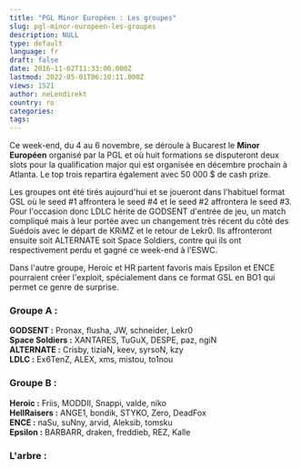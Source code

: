 ```yaml
---
title: "PGL Minor Européen : Les groupes"
slug: pgl-minor-europeen-les-groupes
description: NULL
type: default
language: fr
draft: false
date: 2016-11-02T11:33:00.000Z
lastmod: 2022-05-01T06:10:11.000Z
views: 1521
author: neLendirekt
country: ro
categories:
tags:
---
```

Ce week-end, du 4 au 6 novembre, se déroule à Bucarest le **Minor Européen** organisé par la PGL et où huit formations se disputeront deux slots pour la qualification major qui est organisée en décembre prochain à Atlanta. Le top trois repartira également avec 50 000 $ de cash prize. 

Les groupes ont été tirés aujourd'hui et se joueront dans l'habituel format GSL où le seed #1 affrontera le seed #4 et le seed #2 affrontera le seed #3\. Pour l'occasion donc LDLC hérite de GODSENT d'entrée de jeu, un match compliqué mais à leur portée avec un changement très récent du côté des Suédois avec le départ de KRiMZ et le retour de Lekr0\. Ils affronteront ensuite soit ALTERNATE soit Space Soldiers, contre qui ils ont respectivement perdu et gagné ce week-end à l'ESWC.

Dans l'autre groupe, Heroic et HR partent favoris mais Epsilon et ENCE pourraient créer l'exploit, spécialement dans ce format GSL en BO1 qui permet ce genre de surprise.

### **Groupe A :**

**GODSENT :** Pronax, flusha, JW, schneider, Lekr0  
**Space Soldiers :** XANTARES, TuGuX, DESPE, paz, ngiN  
**ALTERNATE :** Crisby, tiziaN, keev, syrsoN, kzy  
**LDLC :** Ex6TenZ, ALEX, xms, mistou, to1nou

### **Groupe B :**

**Heroic :** Friis, MODDII, Snappi, valde, niko  
**HellRaisers :** ANGE1, bondik, STYKO, Zero, DeadFox  
**ENCE :** naSu, suNny, arvid, Aleksib, tomsku  
**Epsilon :** BARBARR, draken, freddieb, REZ, Kalle

### **L'arbre :**
